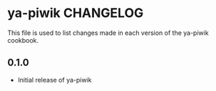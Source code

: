 ya-piwik CHANGELOG
==================

This file is used to list changes made in each version of the ya-piwik cookbook.

0.1.0
-----
- Initial release of ya-piwik
